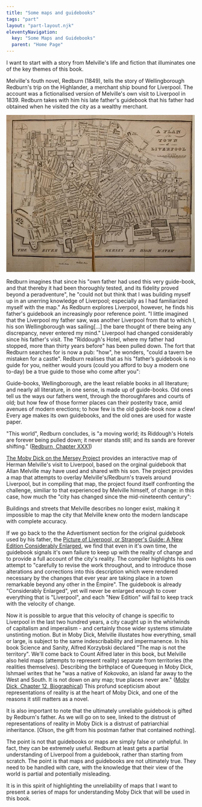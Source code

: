 ```yaml
---
title: "Some maps and guidebooks"
tags: "part"
layout: "part-layout.njk"
eleventyNavigation:
  key: "Some Maps and Guidebooks"
  parent: "Home Page"
---
```


I want to start with a story from Melville's life and fiction that illuminates one of the key themes of this book.

Melville's fouth novel, Redburn (1849), tells the story of Wellingborough Redburn's trip on the Highlander, a merchant ship bound for Liverpool. The account was a fictionalised version of Melville's own visit to Liverpool in 1839. Redburn takes with him his late father's guidebook that his father had obtained when he visited the city as a wealthy merchant.

![THe map of Liverpool used by Herman Melville (from the Moby Dick on the Mersey project)](/images/introduction/map1808.jpg)

Redburn imagines that since his "own father had used this very guide-book, and that thereby it had been thoroughly tested, and its fidelity proved beyond a peradventure", he "could not but think that I was building myself up in an unerring knowledge of Liverpool; especially as I had familiarized myself with the map." As Redburn explores Liverpool, however, he finds his father's guidebook an increasingly poor reference point. "I little imagined that the Liverpool my father saw, was another Liverpool from that to which I, his son Wellingborough was sailing\[...\] the bare thought of there being any discrepancy, never entered my mind." Liverpool had changed considerably since his father's visit. The "Riddough's Hotel, where my father had stopped, more than thirty years before" has been pulled down. The fort that Redburn searches for is now a pub: "how", he wonders, "could a tavern be mistaken for a castle". Redburn realises that as his "father’s guidebook is no guide for you, neither would yours (could you afford to buy a modern one to-day) be a true guide to those who come after you":

Guide-books, Wellingborough, are the least reliable books in all literature; and nearly all literature, in one sense, is made up of guide-books. Old ones tell us the ways our fathers went, through the thoroughfares and courts of old; but how few of those former places can their posterity trace, amid avenues of modern erections; to how few is the old guide-book now a clew! Every age makes its own guidebooks, and the old ones are used for waste paper.

"This world", Redburn concludes, is "a moving world; its Riddough's Hotels are forever being pulled down; it never stands still; and its sands are forever shifting." ([Redburn, Chapter XXX1](https://www.gutenberg.org/files/8118/8118-h/8118-h.htm#1_0_32))

[The Moby Dick on the Mersey Project](https://mobydickonthemersey.org/ "The Moby Dick on the Mersey project website") provides an interactive map of Herman Melville's visit to Liverpool, based on the orginal guidebook that Allan Melville may have used and shared with his son. The project provides a map that attempts to overlay Melville's/Redburn's travels around Liverpool, but in compiling that map, the project found itself confronting the challenge, similiar to that experienced by Melville himself, of change: in this case, how much the "city has changed since the mid-nineteenth century":

Buildings and streets that Melville describes no longer exist, making it impossible to map the city that Melville knew onto the modern landscape with complete accuracy.

If we go back to the the Advertisment section for the original guidebook used by his father, the [Picture of Liverpool, or Stranger's Guide: A New Edition Considerably Enlarged](https://archive.org/stream/pictureofliverpo00live), we find that even in it's own time, the guidebook signals it's own failure to keep up with the reality of change and to provide a full account of the city's reality. The compiler highlights his own attempt to "carefully to revise the work throughout, and to introduce those alterations and corrections into this description which were rendered necessary by the changes that ever year are taking place in a town remarkable beyond any other in the Empire". The guidebook is already "Considerably Enlarged", yet will never be enlarged enough to cover everything that is "Liverpool", and each "New Edition" will fail to keep track with the velocity of change.

Now it is possible to argue that this velocity of change is specific to Liverpool in the last two hundred years, a city caught up in the whirlwinds of capitalism and imperalism - and certainly those wider systems stimulate unstinting motion. But in Moby Dick, Melville illustates how everything, small or large, is subject to the same indescribability and impermanence. In his book Science and Sanity, Alfred Korzybski declared "The map is not the territory". We'll come back to Count Alfred later in this book, but Melville also held maps (attempts to represent reality) separate from territories (the realities themselves). Describing the birthplace of Queequeg in Moby Dick, Ishmael writes that he "was a native of Kokovoko, an island far away to the West and South. It is not down on any map; true places never are." ([Moby Dick, Chapter 12, Biographical](https://www.gutenberg.org/cache/epub/2489/pg2489-images.html)) This profund scepticism about representations of reality is at the heart of Moby Dick, and one of the reasons it still matters as a novel.

It is also important to note that the ultimately unreliable guidebook is gifted by Redburn's father. As we will go on to see, linked to the distrust of representations of reality in Moby Dick is a distrust of patriarchial inheritance. \[Olson, the gift from his postman father that contained nothing\].

The point is not that guidebooks or maps are simply false or unhelpful. In fact, they can be extremely useful. Redburn at least gets a partial understanding of Liverpool from a guidebook, rather than starting from scratch. The point is that maps and guidebooks are not ultimately true. They need to be handled with care, with the knowledge that their view of the world is partial and potentially misleading.

It is in this spirit of highlighting the unreliability of maps that I want to present a series of maps for understanding Moby Dick that will be used in this book.
